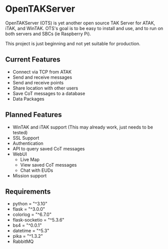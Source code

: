 # OpenTAKServer

OpenTAKServer (OTS) is yet another open source TAK Server for ATAK, iTAK, and WinTAK. OTS's goal is to be easy to install and use, and to run on both servers and SBCs (ie Raspberry Pi).

This project is just beginning and not yet suitable for production.

## Current Features
- Connect via TCP from ATAK
- Send and receive messages
- Send and receive points
- Share location with other users
- Save CoT messages to a database
- Data Packages

## Planned Features
- WinTAK and iTAK support (This may already work, just needs to be tested)
- SSL Support
- Authentication
- API to query saved CoT messages
- WebUI
  - Live Map
  - View saved CoT messages
  - Chat with EUDs
- Mission support

## Requirements
- python = "^3.10"
- flask = "^3.0.0"
- colorlog = "^6.7.0"
- flask-socketio = "^5.3.6"
- bs4 = "^0.0.1"
- datetime = "^5.3"
- pika = "^1.3.2"
- RabbitMQ